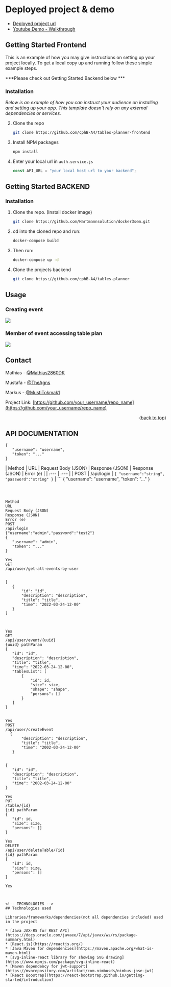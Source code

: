 <!-- Project -->
# Deployed project & demo
* [Deployed project url](https://mustitokmak.com)
* [Youtube Demo - Walkthrough](https://www.youtube.com/watch?v=nDTlmutUROk)

<!-- GETTING STARTED FRONTEND -->
## Getting Started Frontend

This is an example of how you may give instructions on setting up your project locally.
To get a local copy up and running follow these simple example steps.

***Please check out Getting Started Backend below ***

### Installation

_Below is an example of how you can instruct your audience on installing and setting up your app. This template doesn't rely on any external dependencies or services._

2. Clone the repo
   ```sh
   git clone https://github.com/cphB-A4/tables-planner-frontend
   ```
3. Install NPM packages
   ```sh
   npm install
   ```
4. Enter your local url in `auth.service.js`
   ```js
   const API_URL = "your local host url to your backend";
   ```
   
   
   
<!-- GETTING STARTED BACKEND -->
## Getting Started BACKEND

### Installation
1. Clone the repo. (Install docker image)
   ```sh
   git clone https://github.com/Hartmannsolution/docker3sem.git
   ```
2. cd into the cloned repo and run:
   ```sh
   docker-compose build
   ```
3. Then run: 
    ```sh
   docker-compose up -d
   ```
4. Clone the projects backend
   ```sh
   git clone https://github.com/cphB-A4/tables-planner
   ```
   
   
   
<!-- USAGE EXAMPLES -->
## Usage

### Creating event
![](https://github.com/cphB-A4/tables-planner-frontend/blob/main/GIF-tables-planner.gif)

### Member of event accessing table plan
![](https://github.com/cphB-A4/tables-planner-frontend/blob/main/GIF-tables-planner2.gif)





<!-- CONTACT -->
## Contact

Mathias - [@Mathias2860DK](https://www.linkedin.com/in/mathias-enemark-poulsen-8107011bb/)

Mustafa - [@TheAgns](https://www.linkedin.com/in/mathias-enemark-poulsen-8107011bb/)

Markus - [@MustiTokmak1](https://www.linkedin.com/in/mathias-enemark-poulsen-8107011bb/)

Project Link: [https://github.com/your_username/repo_name](https://github.com/your_username/repo_name)

<p align="right">(<a href="#top">back to top</a>)</p>


<!-- API DOCUMENTATION -->
## API DOCUMENTATION


```
{
   "username": "username",
   "token": "..."
}

```

| Method | URL | Request Body (JSON) | Response (JSON) | Response (JSON) | Error (e) |
| :--- | :--- |
| POST | /api/login | ```
{
  "username":"string",
  "password":"string"
}
``` | ```
{
   "username": "username",
   "token": "..."
}

``` | yes|



Method
URL
Request Body (JSON)
Response (JSON)
Error (e)
POST	
/api/login
{"username":"admin","password":"test2"}
{
   "username": "admin",
   "token": "..."
}
 
Yes
GET
/api/user/get-all-events-by-user


[
   {
       "id": "id",
       "description": "description",
       "title": "title",
       "time": "2022-03-24-12-00"
   }
]
 


Yes
GET
/api/user/event/{uuid}
{uuid} pathParam
{
   "id": "id",
   "description": "description",
   "title": "title",
   "time": "2022-03-24-12-00",
   "tablesList": [
       {
           "id": id,
           "size": size,
           "shape": "shape",
           "persons": []
       }
   ]
}


Yes
POST
/api/user/createEvent
  {
       "description": "description",
       "title": "title",
       "time": "2002-03-24-12-00"
   }


{
   "id": "id",
   "description": "description",
   "title": "title",
   "time": "2002-03-24-12-00"
}
 
Yes
PUT
/table/{id}
{id} pathParam
{
   "id": id,
   "size": size,
   "persons": []
}
 
Yes
DELETE
/api/user/deleteTable/{id}
{id} pathParam
{
   "id": id,
   "size": size,
   "persons": []
}
 
Yes



<!-- TECHNOLOGIES -->
## Technologies used

Libraries/frameworks/dependencies(not all dependencies included) used in the project

* [Java JAX-RS for REST API](https://docs.oracle.com/javaee/7/api/javax/ws/rs/package-summary.html)
* [React.js](https://reactjs.org/)
* [Java Maven for dependencies](https://maven.apache.org/what-is-maven.html)
* [svg-inline-react library for showing SVG drawing](https://www.npmjs.com/package/svg-inline-react)
* [Maven dependency for jwt-support](https://mvnrepository.com/artifact/com.nimbusds/nimbus-jose-jwt)
* [React Boostrap](https://react-bootstrap.github.io/getting-started/introduction)



